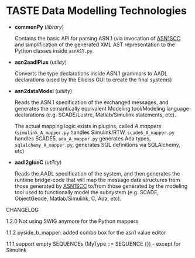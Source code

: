TASTE Data Modelling Technologies
=================================

- **commonPy** (*library*)

    Contains the basic API for parsing ASN.1 (via invocation of 
    [ASN1SCC](https://github.com/ttsiodras/asn1scc) and simplification
    of the generated XML AST representation to the Python classes
    inside `asnAST.py`.

- **asn2aadlPlus** (*utility*)

    Converts the type declarations inside ASN.1 grammars to AADL
    declarations (used by the Ellidiss GUI to create the final systems)

- **asn2dataModel** (*utility*)

    Reads the ASN.1 specification of the exchanged messages, and generates
    the semantically equivalent Modeling tool/Modeling language declarations
    (e.g.  SCADE/Lustre, Matlab/Simulink statements, etc). 

    The actual mapping logic exists in plugins, called *A mappers*
    (`simulink_A_mapper.py` handles Simulink/RTW, `scade6_A_mapper.py`
    handles SCADE5, `ada_A_mapper.py` generates Ada types,
    `sqlalchemy_A_mapper.py`, generates SQL definitions via SQLAlchemy, etc)

- **aadl2glueC** (*utility*)

    Reads the AADL specification of the system, and then generates the runtime
    bridge-code that will map the message data structures from those generated
    by [ASN1SCC](https://github.com/ttsiodras/asn1scc) to/from those generated
    by the modeling tool used to functionally model the subsystem (e.g. SCADE,
    ObjectGeode, Matlab/Simulink, C, Ada, etc).


CHANGELOG

1.2.0
     Not using SWIG anymore for the Python mappers

1.1.2
     pyside_b_mapper: added combo box for the asn1 value editor

1.1.1
     support empty SEQUENCEs (MyType ::= SEQUENCE {}) - except for Simulink
